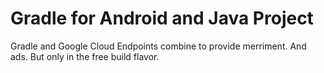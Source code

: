 # Gradle for Android and Java Project

Gradle and Google Cloud Endpoints combine to provide
merriment. And ads. But only in the free build flavor.

